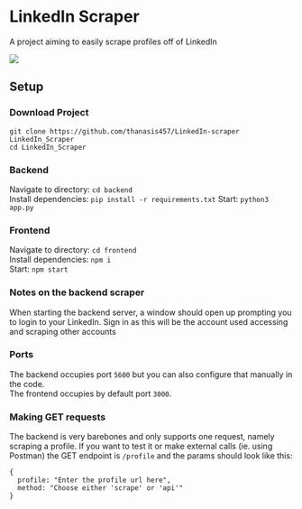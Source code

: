 # LinkedIn Scraper
A project aiming to easily scrape profiles off of LinkedIn

![](https://imgur.com/jOoEu2h.png)

## Setup
### Download Project
```git clone https://github.com/thanasis457/LinkedIn-scraper LinkedIn_Scraper```  
```cd LinkedIn_Scraper```

### Backend
Navigate to directory: ```cd backend```  
Install dependencies: ```pip install -r requirements.txt```
Start: ```python3 app.py```

### Frontend
Navigate to directory: ```cd frontend```  
Install dependencies: ```npm i```  
Start: ```npm start```


### Notes on the backend scraper
When starting the backend server, a window should open up prompting you to login to your LinkedIn. Sign in as this will be the account used accessing and scraping other accounts

### Ports
The backend occupies port ```5600``` but you can also configure that manually in the code.  
The frontend occupies by default port ```3000```.

### Making GET requests
The backend is very barebones and only supports one request, namely scraping a profile.
If you want to test it or make external calls (ie. using Postman) the GET endpoint is ```/profile``` and the params should look like this:
```
{  
  profile: "Enter the profile url here",
  method: "Choose either 'scrape' or 'api'"
}
  ```
